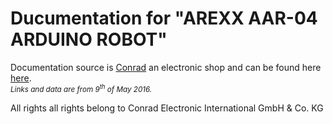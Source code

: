 # Ducumentation for "AREXX AAR-04 ARDUINO ROBOT"

Documentation source is [Conrad](http://www.conrad.com/ce/en/) an electronic shop and can be found here [here](http://www.conrad.com/ce/en/product/191694/Arexx-AAR-04-Programmable-Arduino-Robot).<br />
<small>_Links and data are from 9<sup>th</sup> of May 2016._</small>

All rights all rights belong to Conrad Electronic International GmbH & Co. KG